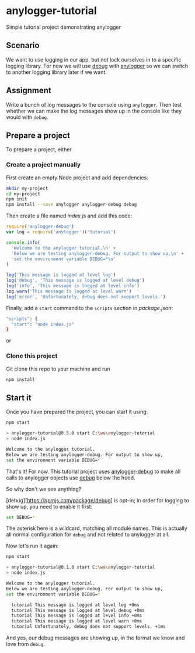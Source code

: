 # anylogger-tutorial
Simple tutorial project demonstrating anylogger

## Scenario
We want to use logging in our app, but not lock ourselves in to a specific logging library. For now we will use [debug](https://npmjs.com/package/debug) with [anylogger](https://npmjs.com/package/anylogger) so we can switch to another logging library later if we want.

## Assignment
Write a bunch of log messages to the console using `anylogger`. Then test whether we can make the log messages show up in the console like they would with `debug`.

## Prepare a project
To prepare a project, either

### Create a project manually
First create an empty Node project and add dependencies:

```sh
mkdir my-project
cd my-project
npm init
npm install --save anylogger anylogger-debug debug
```

Then create a file named *index.js* and add this code:

```js
require('anylogger-debug')
var log = require('anylogger')('tutorial')

console.info(
  'Welcome to the anylogger tutorial.\n' +
  'Below we are testing anylogger-debug. For output to show up,\n' +
  'set the environment variable DEBUG=*\n'
)

log('This message is logged at level log')
log('debug', 'This message is logged at level debug')
log('info', 'This message is logged at level info')
log.warn('This message is logged at level warn')
log('error', 'Unfortunately, debug does not support levels.')
```

Finally, add a `start` command to the `scripts` section in *package.json*:

```sh
"scripts": {
  "start": "node index.js"
}
```

or

### Clone this project
Git clone this repo to your machine and run

```sh
npm install
```

## Start it
Once you have prepared the project, you can start it using:

```sh
npm start

> anylogger-tutorial@0.5.0 start C:\ws\anylogger-tutorial
> node index.js

Welcome to the anylogger tutorial.
Below we are testing anylogger-debug. For output to show up,
set the environment variable DEBUG=*

```

That's it! For now. This tutorial project uses [anylogger-debug](https://npmjs.com/package/anylogger-debug) to make all calls to anylogger objects use [debug](https://npmjs.com/package/debug) below the hood.

So why don't we see anything?

[debug][https://npmjs.com/package/debug] is opt-in; in order for logging to show up, you need to enable it first:

```sh
set DEBUG=*
```

The asterisk here is a wildcard, matching all module names.
This is actually all normal configuration for `debug` and not related to anylogger at all.

Now let's run it again:

```sh
npm start

> anylogger-tutorial@0.1.0 start C:\ws\anylogger-tutorial
> node index.js

Welcome to the anylogger tutorial.
Below we are testing anylogger-debug. For output to show up,
set the environment variable DEBUG=*

  tutorial This message is logged at level log +0ms
  tutorial This message is logged at level debug +0ms
  tutorial This message is logged at level info +0ms
  tutorial This message is logged at level warn +0ms
  tutorial Unfortunately, debug does not support levels. +1ms
```

And yes, our debug messages are showing up, in the format we know and love from `debug`.

